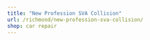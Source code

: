 ```yaml
---
title: "New Profession SVA Collision"
url: /richmond/new-profession-sva-collision/
shop: car repair
---
```

